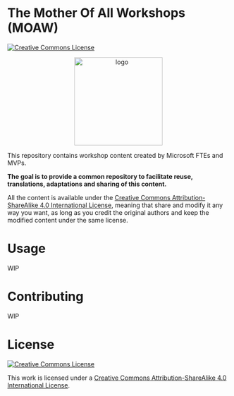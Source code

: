 # The Mother Of All Workshops (MOAW)

[![Creative Commons License](https://i.creativecommons.org/l/by-sa/4.0/80x15.png)](http://creativecommons.org/licenses/by-sa/4.0/)

<div align="center">
  <img src="https://user-images.githubusercontent.com/593151/185591234-b6176e59-b089-4ff8-a746-e8d3da4caeb9.png" alt="logo" width="200" height="auto"/>
</div>

This repository contains workshop content created by Microsoft FTEs and MVPs.

**The goal is to provide a common repository to facilitate reuse, translations, adaptations and sharing of this content.**

All the content is available under the [Creative Commons Attribution-ShareAlike 4.0 International License](#license), meaning that share and modify it any way you want, as long as you credit the original authors and keep the modified content under the same license.

# Usage

WIP

# Contributing

WIP

# License

[![Creative Commons License](https://i.creativecommons.org/l/by-sa/4.0/88x31.png)](http://creativecommons.org/licenses/by-sa/4.0/)

This work is licensed under a [Creative Commons Attribution-ShareAlike 4.0 International License](http://creativecommons.org/licenses/by-sa/4.0/").